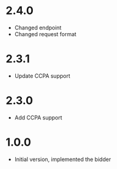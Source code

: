# 2.4.0
- Changed endpoint
- Changed request format
# 2.3.1
- Update CCPA support
# 2.3.0
- Add CCPA support
# 1.0.0
- Initial version, implemented the bidder
